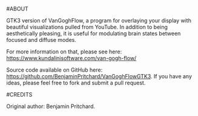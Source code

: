 #ABOUT

GTK3 version of VanGoghFlow, a program for overlaying your display with beautiful visualizations pulled from YouTube.
In addition to being aesthetically pleasing, it is useful for modulating brain states between focused and diffuse modes.

For more information on that, please see here: https://www.kundalinisoftware.com/van-gogh-flow/

Source code available on GitHub here: https://github.com/BenjaminPritchard/VanGoghFlowGTK3. If you have any ideas, please feel free to fork and submit a pull request.

#CREDITS

Original author: Benjamin Pritchard.
